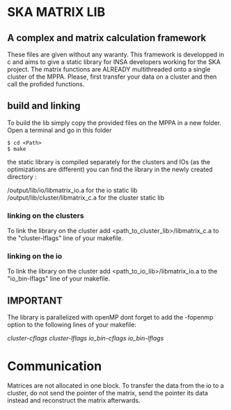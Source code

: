 # SKA MATRIX LIB

## A complex and matrix calculation framework
These files are given without any waranty.
This framework is developped in c and aims to give a static library for INSA developers working for the SKA project.
The matrix functions are ALREADY multithreaded onto a single cluster of the MPPA.
Please, first transfer your data on a cluster and then call the profided functions.


## build and linking

To build the lib simply copy the provided files on the MPPA in a new folder.
Open a terminal and go in this folder 
```
$ cd <Path>
$ make
```
the static library is compiled separately for the clusters and IOs (as the optimizations are different)
you can find the library in the newly created directory :

<folder>/output/lib/io/libmatrix_io.a 			for the io static lib
<folder>/output/lib/cluster/libmatrix_c.a		for the cluster static lib

### linking on the clusters

To link the library on the cluster add <path_to_cluster_lib>/libmatrix_c.a to the "cluster-lflags" line of your makefile.

### linking on the io

To link the library on the cluster add <path_to_io_lib>/libmatrix\_io.a to the "io\_bin-lflags" line of your makefile.


## IMPORTANT 

The library is parallelized with openMP dont forget to add the -fopenmp option to the following lines of your makefile:

_cluster-cflags_
_cluster-lflags_
_io\_bin-cflags_
_io\_bin-lflags_

# Communication

Matrices are not allocated in one block. To transfer the data from the io to a cluster, 
do not send the pointer of the matrix, send the pointer its data instead and reconstruct the matrix afterwards.
